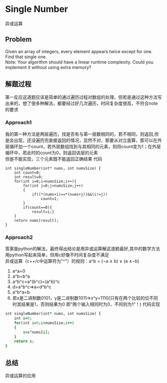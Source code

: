 # Single Number
异或运算
## Problem
Given an array of integers, every element appears twice except for one. Find that single one.</br>
Note:
Your algorithm should have a linear runtime complexity. Could you implement it without using extra memory? 
## 解题过程
第一反应这道题应该是简单的通过遍历过程对数组的处理，但若是通过这种方法写出来的，想了很多种解法，都要经过好几次遍历，时间复杂度很高，不符合note的要求</br>
### Approach1
我的第一种方法是两层遍历，找是否有与第一层数相同的，若不相同，则返回,但是会出现，还没遍历完直接返回的情况，显然不对，那要从对立面算，那可以在外层循环加一个count，若外层数组找到与其相同的元素，则将count变为1；在外层循环中，若此时的count为0，则返回该层的元素</br>
但是不能实现，三个元素既不能返回正确结果
代码
```
int singleNumber(int* nums, int numsSize) {
    int count=0;
    int result=0;
    for(int i=0;i<numsSize;i++){
        for(int j=0;j<numsSize;j++)
        {
            if((*(nums+i)==*(nums+j))&&(i!=j))
                count=1;
        }
        if(count==0){
            result=i;}
    }
    return nums[result];
}
```
### Approach2
答案是python的解法，最终得出结论是用异或运算解这道题最好,其中的数学方法用python写起来简单，但用c好像不时间复杂度不满足</br>
异或运算（c++/c中运算符为"^"）的规则：a^b = (¬a ∧ b) ∨ (a ∧¬b)</br>
1. a^a=0
2. a^b=b^a
3. a^b^c=a^(b^c)=(a^b)^c
4. d=a^b^c=>a=d^b^c
5. a^b^a=b
6. 若x是二进制数0101，y是二进制数1011=>x^y=1110(只有在两个比较的位不同时其结果是1，否则结果为0
即“两个输入相同时为0，不同则为1”！)
代码实现
```ruby
int singleNumber(int* nums, int numsSize) {
    int s=0;
    for(int i=0;i<numsSize;i++)
    {
        s=s^nums[i];
    }
    return s;
}
```
## 总结
异或运算的应用


